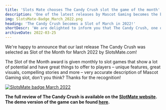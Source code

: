 ```yaml
---
title: 'Slots Mate chooses The Candy Crush slot the game of the month'
description: 'One of the latest releases by Mascot Gaming becomes the best slot of the month.'
img: SlotsMate-Badge_March_2022.png
heading: 'The Candy Crush becomes a Slot of March in 2022!'
shortDescr: 'We are delighted to inform you that The Candy Crush, one of the newest slot games by Mascot Gaming, has been chosen Slot of the Month for March 2022 on the SlotsMate platform.'
archiveDate: 2022-03-25
---
```

We're happy to announce that our last release The Candy Crush was selected as Slot of the Month for March 2022 by SlotsMate.com!

The Slot of the Month award is given monthly to slot games that show a lot of potential and have great things to offer to players – unique features, great visuals, compelling stories and more – very accurate description of Mascot Gaming slot, don't you think? Thanks for the recognition!

[![SlotsMate badge March 2022](../../images/SlotsMate-Badge_March_2022.png)](https://www.slotsmate.com/blog/slot-of-the-month-march-2022-the-candy-crush-by-mascot-gaming)

**The full review of The Candy Crush is available on the [SlotMate website](https://www.slotsmate.com/blog/slot-of-the-month-march-2022-the-candy-crush-by-mascot-gaming). The demo version of the game can be found [here](https://play.mascot.games/candy-crush).**
